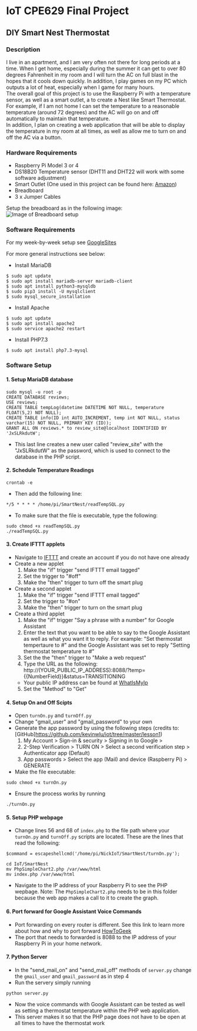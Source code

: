 # IoT CPE629 Final Project
## DIY Smart Nest Thermostat
### Description
I live in an apartment, and I am very often not there for long periods at a time. When I get home, especially during the summer it can get to over 80 degrees Fahrenheit in my room and I will turn the AC on full blast in the hopes that it cools down quickly. In addition, I play games on my PC which outputs a lot of heat, especially when I game for many hours.  
The overall goal of this project is to use the Raspberry Pi with a temperature sensor, as well as a smart outlet, a to create a Nest like Smart Thermostat. For example, if I am not home I can set the temperature to a reasonable temperature (around 72 degrees) and the AC will go on and off automatically to maintain that temperature.  
In addition, I plan on creating a web application that will be able to display the temperature in my room at all times, as well as allow me to turn on and off the AC via a button.

### Hardware Requirements
* Raspberry Pi Model 3 or 4
* DS18B20 Temperature sensor (DHT11 and DHT22 will work with some software adjustment)
* Smart Outlet (One used in this project can be found here: [Amazon](https://www.amazon.com/Outlet-Required-Gosund-Upgraded-Version/dp/B07GRLQV47/ref=sr_1_1_sspa?dchild=1&keywords=smart+outlet&qid=1606168791&sr=8-1-spons&psc=1&spLa=ZW5jcnlwdGVkUXVhbGlmaWVyPUEySVk2QVlWQ0NBVjc1JmVuY3J5cHRlZElkPUEwNDk1MzU1OUdBVlFZWlZPTlYyJmVuY3J5cHRlZEFkSWQ9QTAyNDE3NTQzRDROM1VFRTU0S0tSJndpZGdldE5hbWU9c3BfYXRmJmFjdGlvbj1jbGlja1JlZGlyZWN0JmRvTm90TG9nQ2xpY2s9dHJ1ZQ==))
* Breadboard
* 3 x Jumper Cables
  
Setup the breadboard as in the following image:
![Image of Breadboard setup](https://user-images.githubusercontent.com/49735811/100019751-99a0a900-2dac-11eb-9732-3744e1ec662b.jpg)
### Software Requirements 
For my week-by-week setup see [GoogleSites](https://sites.google.com/stevens.edu/ee629/projects/diy-nest-smart-thermostat)  
  
For more general instructions see below:
* Install MariaDB 
````
$ sudo apt update  
$ sudo apt install mariadb-server mariadb-client  
$ sudo apt install python3-mysqldb  
$ sudo pip3 install -U mysqlclient  
$ sudo mysql_secure_installation  
````
* Install Apache
````
$ sudo apt update
$ sudo apt install apache2
$ sudo service apache2 restart
````
* Install PHP7.3
````
$ sudo apt install php7.3-mysql
````

### Software Setup 
#### 1. Setup MariaDB database
````
sudo mysql -u root -p
CREATE DATABASE reviews;
USE reviews;
CREATE TABLE tempLog(datetime DATETIME NOT NULL, temperature FLOAT(5,2) NOT NULL);
CREATE TABLE info(ID int AUTO_INCREMENT, temp int NOT NULL, status varchar(15) NOT NULL, PRIMARY KEY (ID));
GRANT ALL ON reviews.* to review_site@localhost IDENTIFIED BY 'JxSLRkdutW';
````
* This last line creates a new user called "review_site" with the "JxSLRkdutW" as the password, which is used to connect to the database in the PHP script. 
#### 2. Schedule Temperature Readings
````
crontab -e
````
* Then add the following line: 
````
*/5 * * * * /home/pi/SmartNest/readTempSQL.py
````
* To make sure that the file is executable, type the following:
````
sudo chmod +x readTempSQL.py
./readTempSQL.py
````
#### 3. Create IFTTT applets
* Navigate to [IFTTT](https://ifttt.com/) and create an account if you do not have one already
* Create a new applet
  1. Make the "if" trigger "send IFTTT email tagged" 
  2. Set the trigger to "#off" 
  3. Make the "then" trigger to turn off the smart plug 
* Create a second applet 
  1. Make the "if" trigger "send IFTTT email tagged" 
  2. Set the trigger to "#on" 
  3. Make the "then" trigger to turn on the smart plug 
* Create a third applet
  1. Make the "if" trigger "Say a phrase with a number" for Google Assistant
  2. Enter the text that you want to be able to say to the Google Assistant as well as what you want it to reply. For example: "Set thermostat tempertaure to #" and the Google Assistant was set to reply "Setting thermostat temperature to #" 
  3. Set the the "then" trigger to "Make a web request"
  4. Type the URL as the following: http://(YOUR_PUBLIC_IP_ADDRESS):8088/?temp={{NumberField}}&status=TRANSITIONING
  * Your public IP address can be found at [WhatIsMyIp](https://www.whatismyip.com/)
  5. Set the "Method" to "Get"
#### 4. Setup On and Off Scipts
  * Open `turnOn.py` and `turnOff.py` 
  * Change "gmail_user" and "gmail_password" to your own
  * Generate the app password by using the following steps (credits to: [GitHub]https://github.com/kevinwlu/iot/tree/master/lesson1)
    1. My Account > Sign-in & security > Signing in to Google >
    2. 2-Step Verification > TURN ON > Select a second verification step > Authenticator app (Default)
    3. App passwords > Select the app (Mail) and device (Raspberry Pi) > GENERATE
  * Make the file executable:
  ````
  sudo chmod +x turnOn.py
  ````
  * Ensure the process works by running
  ````
  ./turnOn.py
  ````
#### 5. Setup PHP webpage
* Change lines 56 and 68 of `index.php` to the file path where your `turnOn.py` and `turnOff.py` scripts are located. These are the lines that read the following: 
````
$command = escapeshellcmd('/home/pi/NickIoT/SmartNest/turnOn.py');
````
````
cd IoT/SmartNest
mv PhpSimpleChart2.php /var/www/html
mv index.php /var/www/html
````
* Navigate to the IP address of your Raspberry Pi to see the PHP wepbage. Note: The `PhpSimpleChart2.php` needs to be in this folder because the web app makes a call to it to create the graph.
#### 6. Port forward for Google Assistant Voice Commands
* Port forwarding on every router is different. See this link to learn more about how and why to port forward [HowToGeek](https://www.howtogeek.com/66214/how-to-forward-ports-on-your-router/)
* The port that needs to forwarded is 8088 to the IP address of your Raspberry Pi in your home network.
#### 7. Python Server
* In the "send_mail_on" and "send_mail_off" methods of `server.py` change the `gmail_user` and `gmail_password` as in step 4
* Run the servery simply running 
````
python server.py
````
* Now the voice commands with Google Assistant can be tested as well as setting a thermostat temperature within the PHP web application. 
* This server makes it so that the PHP page does not have to be open at all times to have the thermostat work
